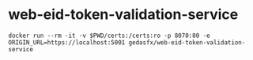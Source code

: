 # web-eid-token-validation-service

```
docker run --rm -it -v $PWD/certs:/certs:ro -p 8070:80 -e ORIGIN_URL=https://localhost:5001 gedasfx/web-eid-token-validation-service
```
